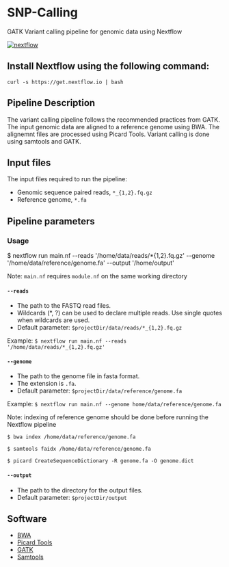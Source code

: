 # SNP-Calling
GATK Variant calling pipeline for genomic data using Nextflow

[![nextflow](https://img.shields.io/badge/nextflow-%E2%89%A522.04.5.5708-brightgreen.svg)](http://nextflow.io)

## Install Nextflow using the following command: 

  `curl -s https://get.nextflow.io | bash`
  
## Pipeline Description

The variant calling pipeline follows the recommended practices from GATK. The input genomic data are aligned to a reference genome using BWA. The alignemnt files are processed using Picard Tools. Variant calling is done using samtools and GATK. 

## Input files

The input files required to run the pipeline:
* Genomic sequence paired reads, `*_{1,2}.fq.gz`
* Reference genome, `*.fa`

## Pipeline parameters

### Usage

$ nextflow run main.nf --reads '/home/data/reads/*{1,2}.fq.gz' --genome '/home/data/reference/genome.fa' --output '/home/output'

Note: `main.nf` requires `module.nf` on the same working directory

#### `--reads`

* The path to the FASTQ read files.
* Wildcards (*, ?) can be used to declare multiple reads. Use single quotes when wildcards are used. 
* Default parameter: `$projectDir/data/reads/*_{1,2}.fq.gz`

Example: 
  `$ nextflow run main.nf --reads '/home/data/reads/*_{1,2}.fq.gz'`
  
#### `--genome`

* The path to the genome file in fasta format.
* The extension is `.fa`.
* Default parameter: `$projectDir/data/reference/genome.fa`

Example:
  `$ nextflow run main.nf --genome home/data/reference/genome.fa`
  
Note: indexing of reference genome should be done before running the Nextflow pipeline

  `$ bwa index /home/data/reference/genome.fa`
 
  `$ samtools faidx /home/data/reference/genome.fa`
  
  `$ picard CreateSequenceDictionary -R genome.fa -O genome.dict`
  
#### `--output`

* The path to the directory for the output files.
* Default parameter: `$projectDir/output`

## Software

* [BWA](http://bio-bwa.sourceforge.net/)
* [Picard Tools](https://broadinstitute.github.io/picard/)
* [GATK](https://gatk.broadinstitute.org/)
* [Samtools](http://www.htslib.org/)
